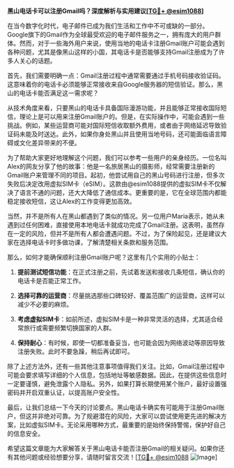 **黑山电话卡可以注册Gmail吗？深度解析与实用建议[[TG💪+ @esim1088](https://t.me/s/esim1088)]**

在当今数字化时代，电子邮件已成为我们生活和工作中不可或缺的一部分。Google旗下的Gmail作为全球最受欢迎的电子邮件服务之一，拥有庞大的用户群体。然而，对于一些海外用户来说，使用当地的电话卡注册Gmail账户可能会遇到各种问题，尤其是像黑山这样的小国，其电话卡是否能够支持Gmail注册成为了许多人关心的话题。

首先，我们需要明确一点：Gmail注册过程中通常需要通过手机号码接收验证码。这意味着你的电话卡必须能够正常接收来自Google服务器的短信验证。那么，黑山的电话卡能否满足这一需求呢？

从技术角度来看，只要黑山的电话卡具备国际漫游功能，并且能够正常接收国际短信，理论上是可以用来注册Gmail账户的。但是，在实际操作中，可能会遇到一些挑战。例如，某些运营商可能对国际短信收取额外费用，或者由于网络延迟导致验证码未能及时送达。此外，如果你身处黑山并且使用当地号码，还可能面临语言障碍或文化差异带来的不便。

为了帮助大家更好地理解这个问题，我们可以参考一些用户的亲身经历。一位名叫Alex的网友分享了他的故事：他是一名旅居黑山的摄影师，经常需要注册新的Gmail账户来管理不同的项目。起初，他尝试用自己的黑山号码进行注册，但多次失败后决定改用虚拟SIM卡（eSIM）。这款由@esim1088提供的虚拟SIM卡不仅解决了语言不通的问题，还大大降低了通信成本。更重要的是，它在全球范围内都能稳定接收短信，这让Alex的工作变得更加高效。

当然，并不是所有人在黑山都遇到了类似的情况。另一位用户Maria表示，她从未遇到过任何困难，直接使用本地电话卡就成功完成了Gmail注册。这表明，虽然存在一定的风险，但并不是所有人都会遭遇问题。不过，为了保险起见，还是建议大家在选择电话卡时多做功课，了解清楚相关条款和服务范围。

那么，如何才能确保顺利注册Gmail账户呢？这里有几个实用的小贴士：

1. **提前测试短信功能**：在正式注册之前，先试着发送和接收几条短信，确认你的电话卡是否能正常工作。
   
2. **选择可靠的运营商**：尽量挑选那些口碑较好、覆盖范围广的运营商，这样可以减少不必要的麻烦。

3. **考虑虚拟SIM卡**：如前所述，虚拟SIM卡是一种非常灵活的选择，尤其适合经常旅行或需要频繁切换国家的人群。

4. **保持耐心**：有时候，即使一切都准备妥当，也可能会因为网络波动等原因导致注册失败。此时不要急躁，稍后再试即可。

除了上述方法外，还有一些其他注意事项值得我们关注。比如，Gmail注册过程中可能会要求填写详细的个人信息，包括地址等敏感数据。因此，在提供这些信息时一定要谨慎，避免泄露个人隐私。另外，如果打算长期使用某个账户，最好设置强密码并开启双重认证，以提高账户安全性。

最后，让我们总结一下今天的讨论要点。黑山电话卡确实有可能用于注册Gmail账户，但这并非绝对可靠。为了规避潜在的风险，大家可以尝试使用更先进的解决方案，比如虚拟SIM卡。无论采用哪种方式，最重要的是始终保持警惕，保护好自己的信息安全。

希望这篇文章能为大家解答关于黑山电话卡能否注册Gmail的相关疑问。如果你还有其他问题或经验想要分享，请随时留言交流！[[TG💪+ @esim1088](https://t.me/s/esim1088) ![Image](https://i.postimg.cc/4NQfJmqS/Snipaste-2025-05-13-00-14-12.png)]